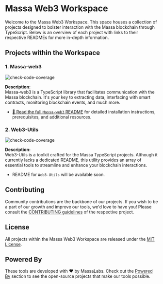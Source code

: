 # Massa Web3 Workspace

Welcome to the Massa Web3 Workspace. This space houses a collection of projects designed to bolster interaction with the Massa blockchain through TypeScript. Below is an overview of each project with links to their respective READMEs for more in-depth information.

## Projects within the Workspace

### 1. **Massa-web3**
   
![check-code-coverage](https://img.shields.io/badge/coverage-95.25%25-green)

**Description:**  
Massa-web3 is a TypeScript library that facilitates communication with the Massa blockchain. It's your key to extracting data, interfacing with smart contracts, monitoring blockchain events, and much more.

- [📖 Read the full `Massa-web3` README](https://github.com/massalabs/massa-web3#readme) for detailed installation instructions, prerequisites, and additional resources.

### 2. **Web3-Utils** 

![check-code-coverage](https://img.shields.io/badge/coverage-40%25-red)

**Description:**  
Web3-Utils is a toolkit crafted for the Massa TypeScript projects. Although it currently lacks a dedicated README, this utility provides an array of essential tools to streamline and enhance your blockchain interactions.

- README for `Web3-Utils` will be available soon.

## Contributing

Community contributions are the backbone of our projects. If you wish to be a part of our growth and improve our tools, we'd love to have you! Please consult the [CONTRIBUTING guidelines](CONTRIBUTING.md) of the respective project.

## License

All projects within the Massa Web3 Workspace are released under the [MIT License](LICENSE).

## Powered By

These tools are developed with ❤️ by MassaLabs. Check out the [Powered By](powered-by.md) section to see the open-source projects that make our tools possible.
